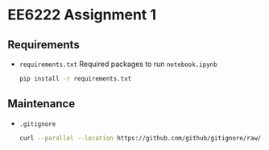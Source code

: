 # EE6222 Assignment 1

## Requirements
- `requirements.txt`
	Required packages to run `notebook.ipynb`
	```sh
    pip install -r requirements.txt
    ```

## Maintenance
- `.gitignore`
	```sh
	curl --parallel --location https://github.com/github/gitignore/raw/HEAD/{Python,TeX,Global/{Linux,Windows,macOS,Vim,SublimeText,VisualStudioCode}}.gitignore > .gitignore
	```
